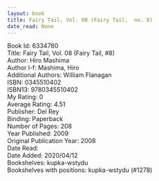 ```yaml
---
layout: book
title: Fairy Tail, Vol. 08 (Fairy Tail,  no. 8)
date_read: None
---
```


Book Id: 6334780<br />
Title: Fairy Tail, Vol. 08 (Fairy Tail, #8)<br />
Author: Hiro Mashima<br />
Author l-f: Mashima, Hiro<br />
Additional Authors: William Flanagan<br />
ISBN: 0345510402<br />
ISBN13: 9780345510402<br />
My Rating: 0<br />
Average Rating: 4.51<br />
Publisher: Del Rey<br />
Binding: Paperback<br />
Number of Pages: 208<br />
Year Published: 2009<br />
Original Publication Year: 2008<br />
Date Read: <br />
Date Added: 2020/04/12<br />
Bookshelves: kupka-wstydu<br />
Bookshelves with positions: kupka-wstydu (#1278)<br />


